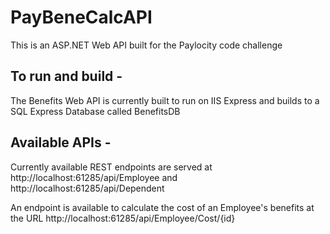 # PayBeneCalcAPI

This is an ASP.NET Web API built for the Paylocity code challenge

## To run and build -

The Benefits Web API is currently built to run on IIS Express and builds to a SQL Express Database called BenefitsDB

## Available APIs -

Currently available REST endpoints are served at
http://localhost:61285/api/Employee
and
http://localhost:61285/api/Dependent

An endpoint is available to calculate the cost of an Employee's benefits at the URL
http://localhost:61285/api/Employee/Cost/{id}

